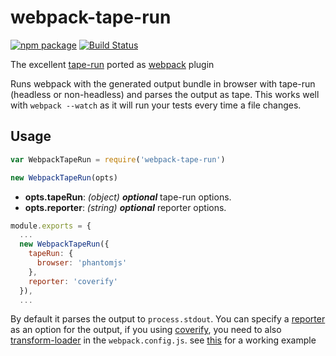 # webpack-tape-run

[![npm package](https://img.shields.io/badge/npm-0.0.3-blue.svg)](https://www.npmjs.com/package/webpack-tape-run)
[![Build Status](https://travis-ci.org/syarul/webpack-tape-run.svg?branch=master)](https://travis-ci.org/syarul/webpack-tape-run)

The excellent [tape-run](https://github.com/juliangruber/tape-run) ported as [webpack](https://webpack.github.io/) plugin

Runs webpack with the generated output bundle in browser with tape-run (headless or non-headless) and parses the output as tape. 
This works well with ```webpack --watch``` as it will run your tests every time a file changes.

## Usage

```javascript
var WebpackTapeRun = require('webpack-tape-run')

new WebpackTapeRun(opts)
```
- **opts.tapeRun**: *(object)* ***optional*** tape-run options.
- **opts.reporter**: *(string)* ***optional*** reporter options.

```javascript
module.exports = {
  ...
  new WebpackTapeRun({
    tapeRun: {
      browser: 'phantomjs'
    },
    reporter: 'coverify' 
  }),
  ...
```

By default it parses the output to ```process.stdout```. You can specify a [reporter](https://github.com/sindresorhus/awesome-tap#reporters) as an option for the output, 
if you using [coverify](https://github.com/substack/coverify), you need to also [transform-loader](https://github.com/webpack-contrib/transform-loader) in 
the ```webpack.config.js```. see [this](https://github.com/syarul/webpack-tape-run/blob/master/webpack.test.js) for a working example
